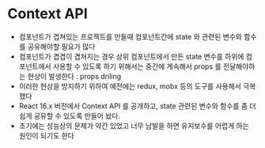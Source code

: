 # Context API

- 컴포넌트가 겹쳐있는 프로젝트를 만들때 컴포넌트간에 state 와 관련된 변수와 함수를 공유해야할 필요가 많다
- 컴포넌트가 겹겹이 겹쳐지는 경우 상위 컴포넌트에서 만든 state 변수를 하위에 컴포넌트에서 사용할 수 있도록 하기 위해서는 중간에 계속해서 props 를 전달해야하는 현상이 발생한다 : props driling
- 이러한 현상을 방지하기 위하여 예전에는 redux, mobx 등의 도구를 사용해서 극복했다
- React 16.x 버전에서 Context API 를 공개하고, state 관련된 변수와 함수를 좀 더 쉽게 공유할 수 있도록 만들어 놨다.
- 초기에는 성능상의 문제가 약간 있었고 너무 남발을 하면 유지보수를 어렵게 하는 원인이 되기도 한다

